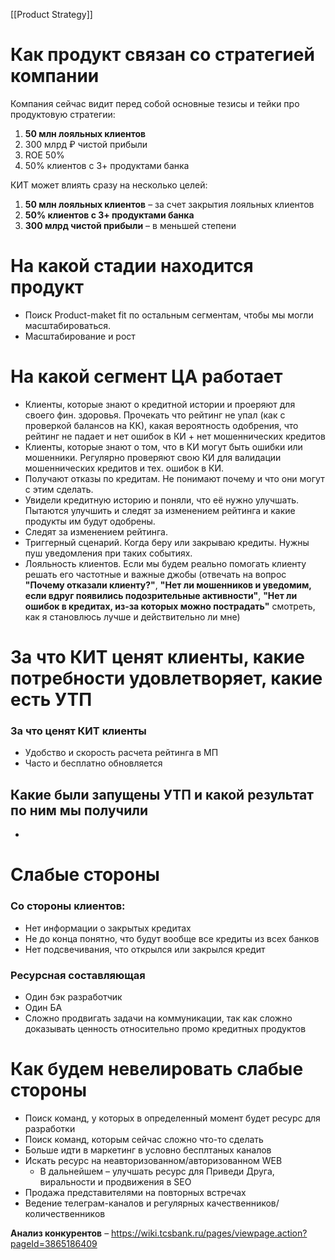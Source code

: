 [[Product Strategy]]

# Как продукт связан со стратегией компании 

Компания сейчас видит перед собой основные тезисы и тейки про продуктовую стратегии:

1. **50 млн лояльных клиентов**
2. 300 млрд ₽ чистой прибыли
3. ROE 50% 
4. 50% клиентов с 3+ продуктами банка 

КИТ может влиять сразу на несколько целей: 
1. **50 млн лояльных клиентов** – за счет закрытия лояльных клиентов 
2. **50% клиентов с 3+ продуктами банка** 
3. **300 млрд чистой прибыли** – в меньшей степени 

# На какой стадии находится продукт 

- Поиск Product-maket fit по остальным сегментам, чтобы мы могли масштабироваться. 
- Масштабирование и рост

# На какой сегмент ЦА работает

- Клиенты, которые знают о кредитной истории и проеряют для своего фин. здоровья. Прочекать что рейтинг не упал (как с проверкой балансов на КК), какая вероятность одобрения, что рейтинг не падает и нет ошибок в КИ + нет мошеннических кредитов 
- Клиенты, которые знают о том, что в КИ могут быть ошибки или мошенники. Регулярно проверяют свою КИ для валидации мошеннических кредитов и тех. ошибок в КИ. 
- Получают отказы по кредитам. Не понимают почему и что они могут с этим сделать. 
- Увидели кредитную историю и поняли, что её нужно улучшать. Пытаются улучшить и следят за изменением рейтинга и какие продукты им будут одобрены. 
- Следят за изменением рейтинга. 
- Триггерный сценарий. Когда беру или закрываю кредиты. Нужны пуш уведомления при таких событиях. 
- Лояльность клиентов. Если мы будем реально помогать клиенту решать его частотные и важные джобы (отвечать на вопрос **"Почему отказали клиенту?"**, **"Нет ли мошенников и уведомим, если вдруг появились подозрительные активности"**, **"Нет ли ошибок в кредитах, из-за которых можно пострадать"** смотреть, как я становлюсь лучше и действительно ли мне) 

# За что КИТ ценят клиенты, какие потребности удовлетворяет, какие есть УТП 

### За что ценят КИТ клиенты

- Удобство и скорость расчета рейтинга в МП
- Часто и бесплатно обновляется
## Какие были запущены УТП и какой результат по ним мы получили 

- 


# Слабые стороны

### Со стороны клиентов: 
- Нет информации о закрытых кредитах 
- Не до конца понятно, что будут вообще все кредиты из всех банков
- Нет подсвечивания, что открылся или закрылся кредит

### Ресурсная составляющая 
- Один бэк разработчик 
- Один БА 
- Сложно продвигать задачи на коммуникации, так как сложно доказывать ценность относительно промо кредитных продуктов

# Как будем невелировать слабые стороны 

- Поиск команд, у которых в определенный момент будет ресурс для разработки
- Поиск команд, которым сейчас сложно что-то сделать
- Больше идти в маркетинг в условно бесплтаных каналов 
- Искать ресурс на неавторизованном/авторизованном WEB
	- В дальнейшем – улучшать ресурс для Приведи Друга, виральности и продвижения в SEO 
- Продажа представителями на повторных встречах 
- Ведение телеграм-каналов и регулярных качественников/количественников 


**Анализ конкурентов** – https://wiki.tcsbank.ru/pages/viewpage.action?pageId=3865186409 
